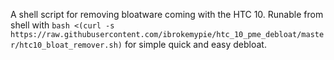A shell script for removing bloatware coming with the HTC 10.
Runable from shell with
  ``bash <(curl -s https://raw.githubusercontent.com/ibrokemypie/htc_10_pme_debloat/master/htc10_bloat_remover.sh)``
  for simple quick and easy debloat.
